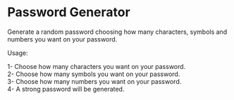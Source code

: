 # Password Generator

Generate a random password choosing how many characters, symbols and numbers you want on your password. 

Usage:  
   
1- Choose how many characters you want on your password.  
2- Choose how many symbols you want on your password.  
3- Choose how many numbers you want on your password.  
4- A strong password will be generated.
